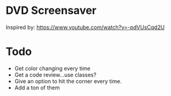 # DVD Screensaver

Inspired by: https://www.youtube.com/watch?v=-pdVUsCqd2U

# Todo
- Get color changing every time
- Get a code review...use classes?
- Give an option to hit the corner every time.
- Add a ton of them